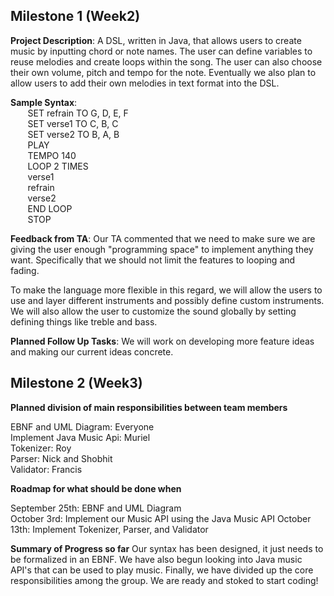 ## Milestone 1 (Week2)
**Project Description**: A DSL, written in Java, that allows users to create music by inputting chord or note names.
The user can define variables to reuse melodies and create loops within the song. The user can also choose their
own volume, pitch and tempo for the note. Eventually we also plan to allow users to add their own melodies in text
format into the DSL.<br/>

**Sample Syntax**:<br/>
&nbsp;&nbsp;&nbsp;&nbsp;&nbsp;&nbsp;    SET refrain TO G, D, E, F<br/>
&nbsp;&nbsp;&nbsp;&nbsp;&nbsp;&nbsp;    SET verse1 TO C, B, C<br/>
&nbsp;&nbsp;&nbsp;&nbsp;&nbsp;&nbsp;    SET verse2 TO B, A, B<br/>
&nbsp;&nbsp;&nbsp;&nbsp;&nbsp;&nbsp;    PLAY<br/>
&nbsp;&nbsp;&nbsp;&nbsp;&nbsp;&nbsp;    TEMPO 140<br/>
&nbsp;&nbsp;&nbsp;&nbsp;&nbsp;&nbsp;    LOOP 2 TIMES<br/>
&nbsp;&nbsp;&nbsp;&nbsp;&nbsp;&nbsp;    verse1<br/>
&nbsp;&nbsp;&nbsp;&nbsp;&nbsp;&nbsp;    refrain<br/>
&nbsp;&nbsp;&nbsp;&nbsp;&nbsp;&nbsp;    verse2<br/>
&nbsp;&nbsp;&nbsp;&nbsp;&nbsp;&nbsp;    END LOOP<br/>
&nbsp;&nbsp;&nbsp;&nbsp;&nbsp;&nbsp;    STOP<br/></p>

**Feedback from TA**: Our TA commented that we need to make sure we are giving the user enough "programming space" to
 implement anything they want. Specifically that we should not limit the features to looping and fading. 
 
 To make the language more flexible in this regard, we will allow the users to use and layer different instruments and
 possibly define custom instruments. We will also allow the user to customize the sound globally by setting defining
 things like treble and bass. 
 
**Planned Follow Up Tasks**: We will work on developing more feature ideas and making our current ideas concrete.
 
 ## Milestone 2 (Week3)
**Planned division of main responsibilities between team members**
 
EBNF and UML Diagram: Everyone<br/>
Implement Java Music Api: Muriel<br/>
Tokenizer: Roy<br/>
Parser: Nick and Shobhit<br/>
Validator: Francis<br/>

**Roadmap for what should be done when**

September 25th: EBNF and UML Diagram<br/>
October 3rd: Implement our Music API using the Java Music API
October 13th: Implement Tokenizer, Parser, and Validator

**Summary of Progress so far**
Our syntax has been designed, it just needs to be formalized in an EBNF. We have also begun looking into Java music
API's that can be used to play music. Finally, we have divided up the core responsibilities among the group. We
are ready and stoked to start coding!

